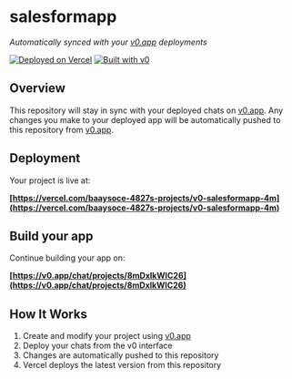 # salesformapp

*Automatically synced with your [v0.app](https://v0.app) deployments*

[![Deployed on Vercel](https://img.shields.io/badge/Deployed%20on-Vercel-black?style=for-the-badge&logo=vercel)](https://vercel.com/baaysoce-4827s-projects/v0-salesformapp-4m)
[![Built with v0](https://img.shields.io/badge/Built%20with-v0.app-black?style=for-the-badge)](https://v0.app/chat/projects/8mDxlkWIC26)

## Overview

This repository will stay in sync with your deployed chats on [v0.app](https://v0.app).
Any changes you make to your deployed app will be automatically pushed to this repository from [v0.app](https://v0.app).

## Deployment

Your project is live at:

**[https://vercel.com/baaysoce-4827s-projects/v0-salesformapp-4m](https://vercel.com/baaysoce-4827s-projects/v0-salesformapp-4m)**

## Build your app

Continue building your app on:

**[https://v0.app/chat/projects/8mDxlkWIC26](https://v0.app/chat/projects/8mDxlkWIC26)**

## How It Works

1. Create and modify your project using [v0.app](https://v0.app)
2. Deploy your chats from the v0 interface
3. Changes are automatically pushed to this repository
4. Vercel deploys the latest version from this repository